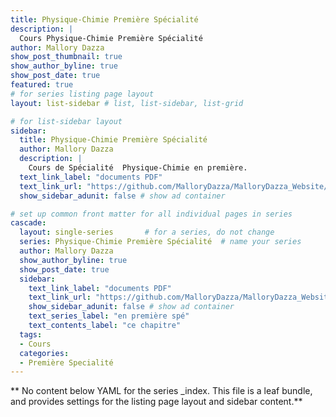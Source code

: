 ```yaml
---
title: Physique-Chimie Première Spécialité
description: |
  Cours Physique-Chimie Première Spécialité 
author: Mallory Dazza
show_post_thumbnail: true
show_author_byline: true
show_post_date: true
featured: true
# for series listing page layout
layout: list-sidebar # list, list-sidebar, list-grid

# for list-sidebar layout
sidebar: 
  title: Physique-Chimie Première Spécialité
  author: Mallory Dazza
  description: |
    Cours de Spécialité  Physique-Chimie en première.
  text_link_label: "documents PDF"
  text_link_url: "https://github.com/MalloryDazza/MalloryDazza_Website/tree/main/Documents"
  show_sidebar_adunit: false # show ad container

# set up common front matter for all individual pages in series
cascade:
  layout: single-series       # for a series, do not change
  series: Physique-Chimie Première Spécialité  # name your series
  author: Mallory Dazza
  show_author_byline: true
  show_post_date: true
  sidebar:
    text_link_label: "documents PDF"
    text_link_url: "https://github.com/MalloryDazza/MalloryDazza_Website/tree/main/Documents"
    show_sidebar_adunit: false # show ad container
    text_series_label: "en première spé" 
    text_contents_label: "ce chapitre"
  tags:
  - Cours
  categories:
  - Première Specialité
---
```


** No content below YAML for the series _index. This file is a leaf bundle, and provides settings for the listing page layout and sidebar content.**
